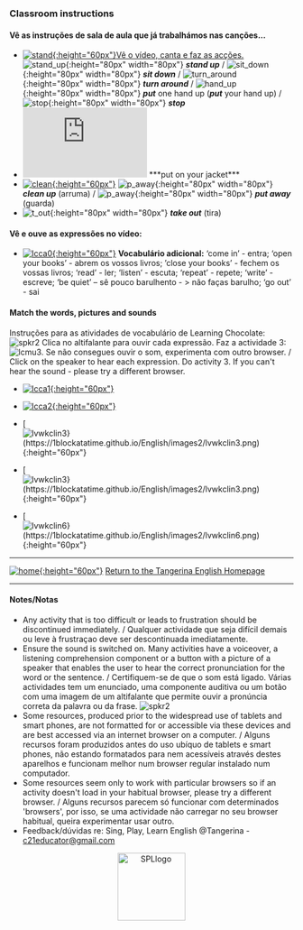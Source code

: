 ### Classroom instructions

#### Vê as instruções de sala de aula que já trabalhámos nas canções...
 
* [![stand](https://1blockatatime.github.io/English/images/stand.png){:height="60px"}](https://www.youtube.com/watch?v=WsiRSWthV1k)[Vê o vídeo, canta e faz as acções.](https://www.youtube.com/watch?v=WsiRSWthV1k)   
![stand_up](https://1blockatatime.github.io/English/images/stand_up.gif){:height="80px" width="80px"} ***stand up*** / ![sit_down](https://1blockatatime.github.io/English/images/sit_down.gif){:height="80px" width="80px"} ***sit down*** / ![turn_around](https://1blockatatime.github.io/English/images/turn_around.gif){:height="80px" width="80px"} ***turn around*** / ![hand_up](https://1blockatatime.github.io/English/images/hand_up.gif){:height="80px" width="80px"} ***put*** one hand up (***put*** your hand up) / ![stop](https://1blockatatime.github.io/English/images/stop.gif){:height="80px" width="80px"} ***stop***  
* <iframe width="220" height="124" src="https://www.youtube.com/embed/-jBfb33_KHU" title="YouTube video player" frameborder="0" allow="accelerometer; autoplay; clipboard-write; encrypted-media; gyroscope; picture-in-picture" allowfullscreen></iframe>  ***put on your jacket***    
* [![clean](https://1blockatatime.github.io/English/images/clean.png){:height="60px"}](https://www.youtube.com/watch?v=RmNCryV6G_M)  ![p_away](https://1blockatatime.github.io/English/images/clean.gif){:height="80px" width="80px"} ***clean up*** (arruma)  / ![p_away](https://1blockatatime.github.io/English/images/p_away.gif){:height="80px" width="80px"} ***put away*** (guarda)    
* ![t_out](https://1blockatatime.github.io/English/images/t_out.png){:height="80px" width="80px"} ***take out*** (tira)    

#### Vê e ouve as expressões no vídeo:  

* [![lcca0](https://1blockatatime.github.io/English/images/lcca0.png){:height="60px"}](https://www.youtube.com/watch?v=UIGD9uFY-C4)
**Vocabulário adicional:** ‘come in’ - entra; ‘open your books’ - abrem os vossos livros; ’close your books’ - fechem os vossas livros; ‘read’ - ler; ‘listen’ - escuta; ‘repeat’ - repete; ‘write’ - escreve; ‘be quiet’ – sê pouco barulhento - > não faças barulho; ‘go out’ - sai   

#### Match the words, pictures and sounds  

Instruções para as atividades de vocabulário de Learning Chocolate: ![spkr2](https://1blockatatime.github.io/English/images/spkr2.PNG) Clica no altifalante para ouvir cada expressão. Faz a actividade 3: ![lcmu3](https://1blockatatime.github.io/English/images/lcmu3.PNG). Se não consegues ouvir o som, experimenta com outro browser. / Click on the speaker to hear each expression. Do activity 3. If you can't hear the sound - please try a different browser.   
* [![lcca1](https://1blockatatime.github.io/English/images/lcca1.PNG){:height="60px"}](http://www.learningchocolate.com/content/lets-go-class)    

* [![lcca2](https://1blockatatime.github.io/English/images/lcca2.PNG){:height="60px"}](http://www.learningchocolate.com/content/classroom-instructions)    
* [![lvwkclin3}(https://1blockatatime.github.io/English/images2/lvwkclin3.png){:height="60px"}](https://www.liveworksheets.com/worksheets/en/English_as_a_Second_Language_(ESL)/Classroom_Instructions/Classroom_language_vg2881548vt)
* [![lvwkclin3}(https://1blockatatime.github.io/English/images2/lvwkclin3.png){:height="60px"}](https://www.liveworksheets.com/worksheets/en/English_as_a_Second_Language_(ESL)/Classroom_instructions/In_the_classroom_gh1714585vr)  
* [![lvwkclin6}(https://1blockatatime.github.io/English/images2/lvwkclin6.png){:height="60px"}](https://www.liveworksheets.com/worksheets/en/English_as_a_Second_Language_(ESL)/Classroom_Instructions/Classroom_commands_mb3218840zy) 

***
[![home](https://1blockatatime.github.io/English/images/home.png){:height="60px"}](https://tangerina-pt.github.io/English) [Return to the Tangerina English Homepage](https://tangerina-pt.github.io/English)  

***

#### Notes/Notas
* Any activity that is too difficult or leads to frustration should be discontinued immediately. / Qualquer actividade que seja difícil demais ou leve à frustraçao deve ser descontinuada imediatamente.
* Ensure the sound is switched on. Many activities have a voiceover, a listening comprehension component or a button with a picture of a speaker that enables the user to hear the correct pronunciation for the word or the sentence. / Certifiquem-se de que o som está ligado. Várias actividades tem um enunciado, uma componente auditiva ou um botão com uma imagem de um altifalante que permite ouvir a pronúncia correta da palavra ou da frase. ![spkr2](/images/spkr2.PNG)
* Some resources, produced prior to the widespread use of tablets and smart phones, are not formatted for or accessible via these devices and are best accessed via an internet browser on a computer. / Alguns recursos foram produzidos antes do uso ubíquo de tablets e smart phones, não estando formatados para nem acessíveis através destes aparelhos e funcionam melhor num browser regular instalado num computador.
* Some resources seem only to work with particular browsers so if an activity doesn't load in your habitual browser, please try a different browser. / Alguns recursos parecem só funcionar com determinados 'browsers', por isso, se uma actividade não carregar no seu browser habitual, queira experimentar usar outro.
* Feedback/dúvidas re: Sing, Play, Learn English @Tangerina - c21educator@gmail.com  
<p align="center">
<img width="120" src="https://1blockatatime.github.io/English/images2/spl_logo.png" alt="SPLlogo">
</p> 


